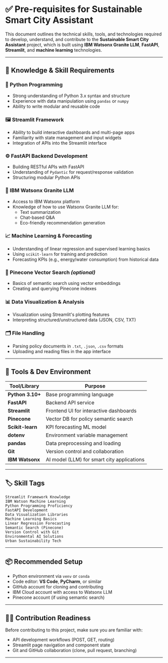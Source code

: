 
# ✅ Pre-requisites for Sustainable Smart City Assistant

This document outlines the technical skills, tools, and technologies required to develop, understand, and contribute to the **Sustainable Smart City Assistant** project, which is built using **IBM Watsonx Granite LLM**, **FastAPI**, **Streamlit**, and **machine learning** technologies.

---

## 🧠 Knowledge & Skill Requirements

### 🐍 Python Programming
- Strong understanding of Python 3.x syntax and structure
- Experience with data manipulation using `pandas` or `numpy`
- Ability to write modular and reusable code

### 🖼️ Streamlit Framework
- Ability to build interactive dashboards and multi-page apps
- Familiarity with state management and input widgets
- Integration of APIs into the Streamlit interface

### ⚙️ FastAPI Backend Development
- Building RESTful APIs with FastAPI
- Understanding of `Pydantic` for request/response validation
- Structuring modular Python APIs

### 🧠 IBM Watsonx Granite LLM
- Access to IBM Watsonx platform
- Knowledge of how to use Watsonx Granite LLM for:
  - Text summarization
  - Chat-based Q&A
  - Eco-friendly recommendation generation

### 📈 Machine Learning & Forecasting
- Understanding of linear regression and supervised learning basics
- Using `scikit-learn` for training and prediction
- Forecasting KPIs (e.g., energy/water consumption) from historical data

### 🧮 Pinecone Vector Search *(optional)*
- Basics of semantic search using vector embeddings
- Creating and querying Pinecone indexes

### 📊 Data Visualization & Analysis
- Visualization using Streamlit's plotting features
- Interpreting structured/unstructured data (JSON, CSV, TXT)

### 🗂️ File Handling
- Parsing policy documents in `.txt`, `.json`, `.csv` formats
- Uploading and reading files in the app interface

---

## 🧰 Tools & Dev Environment

| Tool/Library     | Purpose                                     |
|------------------|---------------------------------------------|
| **Python 3.10+** | Base programming language                   |
| **FastAPI**      | Backend API service                         |
| **Streamlit**    | Frontend UI for interactive dashboards      |
| **Pinecone**     | Vector DB for policy semantic search        |
| **Scikit-learn** | KPI forecasting ML model                    |
| **dotenv**       | Environment variable management             |
| **pandas**       | Data preprocessing and loading              |
| **Git**          | Version control and collaboration           |
| **IBM Watsonx**  | AI model (LLM) for smart city applications  |

---

## 🏷️ Skill Tags

```
Streamlit Framework Knowledge  
IBM Watson Machine Learning  
Python Programming Proficiency  
FastAPI Development  
Data Visualization Libraries  
Machine Learning Basics  
Linear Regression Forecasting  
Semantic Search (Pinecone)  
Version Control with Git  
Environmental AI Solutions  
Urban Sustainability Tech  
```

---

## 📦 Recommended Setup

- Python environment via `venv` or `conda`
- Code editor: **VS Code**, **PyCharm**, or similar
- GitHub account for cloning and contributing
- IBM Cloud account with access to Watsonx LLM
- Pinecone account (if using semantic search)

---

## 🧑‍💻 Contribution Readiness

Before contributing to this project, make sure you are familiar with:
- API development workflows (POST, GET, routing)
- Streamlit page navigation and component state
- Git and GitHub collaboration (clone, pull request, branching)

---


